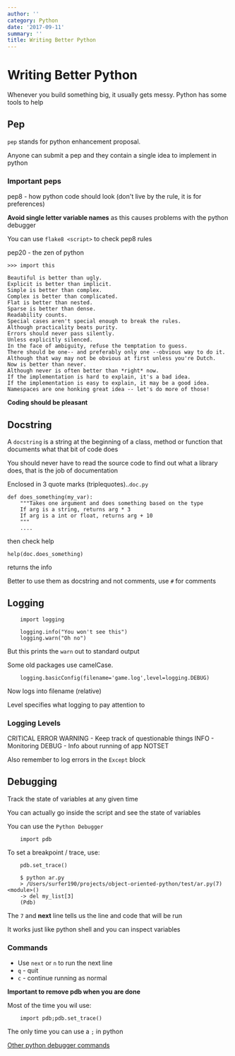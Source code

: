 ```yaml
---
author: ''
category: Python
date: '2017-09-11'
summary: ''
title: Writing Better Python
---
```

# Writing Better Python

Whenever you build something big, it usually gets messy.
Python has some tools to help

## Pep

`pep` stands for python enhancement proposal.

Anyone can submit a pep and they contain a single idea to implement in python

### Important peps

pep8 - how python code should look (don't live by the rule, it is for preferences)

**Avoid single letter variable names** as this causes problems with the python debugger

You can use `flake8 <script>` to check pep8 rules

pep20 - the zen of python

    >>> import this

    Beautiful is better than ugly.
    Explicit is better than implicit.
    Simple is better than complex.
    Complex is better than complicated.
    Flat is better than nested.
    Sparse is better than dense.
    Readability counts.
    Special cases aren't special enough to break the rules.
    Although practicality beats purity.
    Errors should never pass silently.
    Unless explicitly silenced.
    In the face of ambiguity, refuse the temptation to guess.
    There should be one-- and preferably only one --obvious way to do it.
    Although that way may not be obvious at first unless you're Dutch.
    Now is better than never.
    Although never is often better than *right* now.
    If the implementation is hard to explain, it's a bad idea.
    If the implementation is easy to explain, it may be a good idea.
    Namespaces are one honking great idea -- let's do more of those!

**Coding should be pleasant**

## Docstring

A `docstring` is a string at the beginning of a class, method or function that documents what that bit of code does

You should never have to read the source code to find out what a library does, that is the job of documentation

Enclosed in 3 quote marks (triplequotes)..`doc.py`

    def does_something(my_var):
        """Takes one argument and does something based on the type
        If arg is a string, returns arg * 3
        If arg is a int or float, returns arg + 10
        """
        ....


then check help

    help(doc.does_something)

returns the info

Better to use them as docstring and not comments, use `#` for comments

## Logging

        import logging

        logging.info("You won't see this")
        logging.warn("Oh no")

But this prints the `warn` out to standard output

Some old packages use camelCase. 

        logging.basicConfig(filename='game.log',level=logging.DEBUG)

Now logs into filename (relative)

Level specifies what logging to pay attention to

### Logging Levels

CRITICAL
ERROR
WARNING - Keep track of questionable things
INFO - Monitoring
DEBUG - Info about running of app
NOTSET

Also remember to log errors in the `Except` block

## Debugging

Track the state of variables at any given time

You can actually go inside the script and see the state of variables

You can use the `Python Debugger`

        import pdb

To set a breakpoint / trace, use:

        pdb.set_trace()

        $ python ar.py
        > /Users/surfer190/projects/object-oriented-python/test/ar.py(7)<module>()
        -> del my_list[3]
        (Pdb)

The `7` and **next** line tells us the line and code that will be run

It works just like python shell and you can inspect variables

### Commands

* Use `next` or `n` to run the next line
* `q` - quit
* `c` - continue running as normal

**Important to remove pdb when you are done**

Most of the time you wil use:

        import pdb;pdb.set_trace()

The only time you can use a `;` in python

[Other python debugger commands](https://docs.python.org/3/library/pdb.html?highlight=pdb#debugger-commands)

